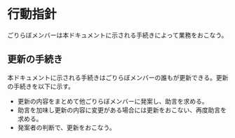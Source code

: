 # 行動指針
ごりらぼメンバーは本ドキュメントに示される手続きによって業務をおこなう。

## 更新の手続き
本ドキュメントに示される手続きはごりらぼメンバーの誰もが更新できる。更新の手続きを以下に示す。
- 更新の内容をまとめて他ごりらぼメンバーに発案し、助言を求める。
- 助言を加味し更新の内容に変更がある場合には更新をおこない、再度助言を求める。
- 発案者の判断で、更新をおこなう。
